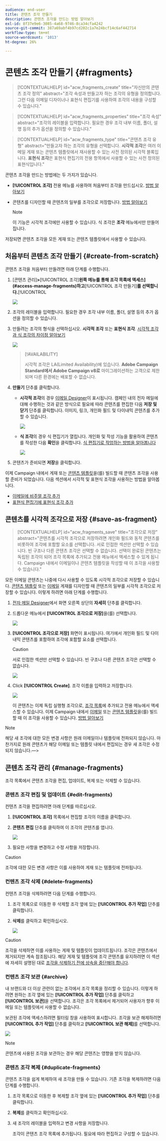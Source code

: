 ```yaml
---
audience: end-user
title: 콘텐츠 조각 만들기
description: 콘텐츠 조각을 만드는 방법 알아보기
exl-id: 8f37e9e6-3085-4a68-9746-8ca34cfa4242
source-git-commit: 387a69abf4b97cd202c1a7e24bcf14c6af442714
workflow-type: tm+mt
source-wordcount: '1013'
ht-degree: 26%

---
```


# 콘텐츠 조각 만들기 {#fragments}

>[!CONTEXTUALHELP]
>id="acw_fragments_create"
>title="자신만의 콘텐츠 조각 정의"
>abstract="조각 속성과 만들고자 하는 조각의 유형을 정의합니다. 그런 다음 이메일 디자이너나 표현식 편집기를 사용하여 조각의 내용을 구성할 수 있습니다."

<!-- pas vu dans l'UI-->

>[!CONTEXTUALHELP]
>id="acw_fragments_properties"
>title="조각 속성"
>abstract="조각의 레이블을 입력합니다. 필요한 경우 조각 내부 이름, 폴더, 설명 등의 추가 옵션을 정의할 수 있습니다."

>[!CONTEXTUALHELP]
>id="acw_fragments_type"
>title="콘텐츠 조각 유형"
>abstract="만들고자 하는 조각의 유형을 선택합니다. **시각적 조각**&#x200B;은 여러 이메일 게재 또는 콘텐츠 템플릿에서 재사용할 수 있는 사전 정의된 시각적 블록입니다. **표현식 조각**&#x200B;은 표현식 편집기의 전용 항목에서 사용할 수 있는 사전 정의된 표현식입니다."

콘텐츠 조각을 만드는 방법에는 두 가지가 있습니다.

* **[!UICONTROL 조각]** 전용 메뉴를 사용하여 처음부터 조각을 만드십시오. [방법 알아보기](#create-from-scratch)
* 콘텐츠를 디자인할 때 콘텐츠의 일부를 조각으로 저장합니다. [방법 알아보기](#save-as-fragment)

  >[!NOTE]
  >
  >이 기능은 시각적 조각에만 사용할 수 있습니다. 식 조각은 **조각** 메뉴에서만 만들어집니다.

저장되면 콘텐츠 조각을 모든 게재 또는 콘텐츠 템플릿에서 사용할 수 있습니다.

## 처음부터 콘텐츠 조각 만들기 {#create-from-scratch}

콘텐츠 조각을 처음부터 만들려면 아래 단계를 수행합니다.

1. [콘텐츠 관리&#x200B;]**>**[!UICONTROL &#x200B;조각&#x200B;]**왼쪽 메뉴를 통해 조각 목록에 액세스](#access-manage-fragments)하고**[!UICONTROL &#x200B;조각 만들기&#x200B;]**를 선택합니다.**[!UICONTROL 

   ![](assets/fragments-list.png)

1. 조각의 레이블을 입력합니다. 필요한 경우 조각 내부 이름, 폴더, 설명 등의 추가 옵션을 정의할 수 있습니다.

1. 만들려는 조각의 형식을 선택하십시오. **시각적 조각** 또는 **표현식 조각**. [시각적 조각과 식 조각의 차이점 알아보기](fragments.md)

   ![](assets/fragment-create.png)

   >[!AVAILABILITY]
   >
   >시각적 조각은 LA(Limited Availability)에 있습니다. **Adobe Campaign Standard에서 Adobe Campaign v8로** 마이그레이션하는 고객으로 제한되며 다른 환경에는 배포할 수 없습니다.

1. **만들기** 단추를 클릭합니다.

   * **시각적 조각**&#x200B;의 경우 [이메일 Designer](../email/get-started-email-designer.md)이 표시됩니다. 캠페인 내의 전자 메일에 대해 수행하는 것과 같은 방식으로 필요에 따라 콘텐츠를 편집한 다음 **저장 및 닫기** 단추를 클릭합니다. 이미지, 링크, 개인화 필드 및 다이내믹 콘텐츠를 추가할 수 있습니다.

     ![](assets/fragment-designer.png)

   * **식 조각**&#x200B;의 경우 식 편집기가 열립니다. 개인화 및 작성 기능을 활용하여 콘텐츠를 작성한 다음 **확인**&#x200B;을 클릭합니다. [식 편집기로 작업하는 방법을 알아봅니다](../personalization/personalize.md)

     ![](assets/fragment-expression.png)

1. 콘텐츠가 준비되면 **저장**&#x200B;을 클릭합니다.

이제 Campaign 내에서 게재 또는 [콘텐츠 템플릿](../email/use-email-templates.md)을(를) 빌드할 때 콘텐츠 조각을 사용할 준비가 되었습니다. 다음 섹션에서 시각적 및 표현식 조각을 사용하는 방법을 알아봅니다.
* [이메일에 비주얼 조각 추가](use-visual-fragments.md)
* [표현식 편집기에 표현식 조각 추가](use-expression-fragments.md)

## 콘텐츠를 시각적 조각으로 저장 {#save-as-fragment}

>[!CONTEXTUALHELP]
>id="acw_fragments_save"
>title="조각으로 저장"
>abstract="콘텐츠를 시각적 조각으로 저장하려면 개인화 필드와 동적 콘텐츠를 비롯하여 조각에 포함할 요소를 선택합니다. 서로 인접한 섹션만 선택할 수 있습니다. 빈 구조나 다른 콘텐츠 조각은 선택할 수 없습니다. 선택이 완료된 콘텐츠는 독립된 조각이 되어 조각 목록에 추가되고 전용 메뉴에서 액세스할 수 있게 됩니다. Campaign 내에서 이메일이나 콘텐츠 템플릿을 작성할 때 이 조각을 사용할 수 있습니다."

<!--pas vu dans l'UI-->

모든 이메일 콘텐츠는 나중에 다시 사용할 수 있도록 시각적 조각으로 저장할 수 있습니다. [콘텐츠 템플릿](../email/use-email-templates.md) 또는 [이메일](../email/get-started-email-designer.md) 게재를 디자인할 때 콘텐츠의 일부를 시각적 조각으로 저장할 수 있습니다. 이렇게 하려면 아래 단계를 수행합니다.

1. [전자 메일 Designer](../email/get-started-email-designer.md)에서 화면 오른쪽 상단의 **자세히** 단추를 클릭합니다.

1. 드롭다운 메뉴에서 **[!UICONTROL 조각으로 저장]**&#x200B;을(를) 선택합니다.

   ![](assets/fragment-save-as.png)

1. **[!UICONTROL 조각으로 저장]** 화면이 표시됩니다. 여기에서 개인화 필드 및 다이내믹 콘텐츠를 포함하여 조각에 포함할 요소를 선택합니다.

   >[!CAUTION]
   >
   >서로 인접한 섹션만 선택할 수 있습니다. 빈 구조나 다른 콘텐츠 조각은 선택할 수 없습니다.

   ![](assets/fragment-save-as-screen.png)

1. Click **[!UICONTROL Create]**. 조각 이름을 입력하고 저장합니다.

   ![](assets/fragment-save-confirm.png)

   이 콘텐츠는 이제 독립 실행형 조각으로, [조각 목록](#manage-fragments)에 추가되고 전용 메뉴에서 액세스할 수 있습니다. 이제 Campaign 내에서 [이메일](../email/get-started-email-designer.md) 또는 [콘텐츠 템플릿](../email/use-email-templates.md)을(를) 빌드할 때 이 조각을 사용할 수 있습니다. [방법 알아보기](../content/use-visual-fragments.md)

>[!NOTE]
>
>해당 새 조각에 대한 모든 변경 사항은 원래 이메일이나 템플릿에 전파되지 않습니다. 마찬가지로 원래 콘텐츠가 해당 이메일 또는 템플릿 내에서 편집되는 경우 새 조각은 수정되지 않습니다.—>

## 콘텐츠 조각 관리 {#manage-fragments}

조각 목록에서 콘텐츠 조각을 편집, 업데이트, 복제 또는 삭제할 수 있습니다.

### 콘텐츠 조각 편집 및 업데이트 {#edit-fragments}

컨텐츠 조각을 편집하려면 아래 단계를 따르십시오.

1. **[!UICONTROL 조각]** 목록에서 편집할 조각의 이름을 클릭합니다.
1. **콘텐츠 편집** 단추를 클릭하여 이 조각의 콘텐츠를 엽니다.

   ![](assets/fragment-edit-content.png)

1. 필요한 사항을 변경하고 수정 사항을 저장합니다.

>[!CAUTION]
>
>조각에 대한 모든 변경 사항은 이를 사용하여 게재 또는 템플릿에 전파됩니다.

### 컨텐츠 조각 삭제 {#delete-fragments}

컨텐츠 조각을 삭제하려면 다음 단계를 수행합니다.

1. 조각 목록으로 이동한 후 삭제할 조각 옆에 있는 **[!UICONTROL 추가 작업]** 단추를 클릭합니다.
1. **삭제**&#x200B;를 클릭하고 확인하십시오.

   ![](assets/fragment-list-more-actions.png)

>[!CAUTION]
>
>조각을 삭제하면 이를 사용하는 게재 및 템플릿이 업데이트됩니다. 조각은 콘텐츠에서 제거되지만 계속 참조됩니다. 해당 게재 및 템플릿에 조각 콘텐츠를 유지하려면 이 섹션에 자세히 설명된 대로 [조각을 삭제하기 전에 상속을 중단해야 합니다](use-visual-fragments.md#break-inheritance).

### 컨텐츠 조각 보관 {#archive}

내 브랜드와 더 이상 관련이 없는 조각에서 조각 목록을 정리할 수 있습니다. 이렇게 하려면 원하는 조각 옆에 있는 **[!UICONTROL 추가 작업]** 단추를 클릭하고 **[!UICONTROL 보관]**&#x200B;을 선택합니다. 조각은 조각 목록에서 제거되어 사용자가 향후 이메일 또는 템플릿에서 사용할 수 없습니다.

보관된 조각에 액세스하려면 필터링 창을 사용하여 표시합니다. 조각을 보관 해제하려면 **[!UICONTROL 추가 작업]** 단추를 클릭하고 **[!UICONTROL 보관 해제]**&#x200B;를 선택합니다.

![](assets/fragment-unarchive.png)

>[!NOTE]
>
>콘텐츠에 사용된 조각을 보관하는 경우 해당 콘텐츠는 영향을 받지 않습니다.

### 콘텐츠 조각 복제 {#duplicate-fragments}

콘텐츠 조각을 쉽게 복제하여 새 조각을 만들 수 있습니다. 기존 조각을 복제하려면 다음 단계를 수행합니다.

1. 조각 목록으로 이동한 후 복제할 조각 옆에 있는 **[!UICONTROL 추가 작업]** 단추를 클릭합니다.
1. **복제**&#x200B;를 클릭하고 확인하십시오.
1. 새 조각의 레이블을 입력하고 변경 사항을 저장합니다.

   조각이 콘텐츠 조각 목록에 추가됩니다. 필요에 따라 편집하고 구성할 수 있습니다.
